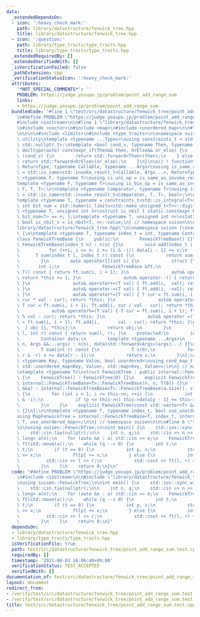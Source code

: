 ```yaml
---
data:
  _extendedDependsOn:
  - icon: ':heavy_check_mark:'
    path: library/datastructure/fenwick_tree.hpp
    title: library/datastructure/fenwick_tree.hpp
  - icon: ':question:'
    path: library/type_traits/type_traits.hpp
    title: library/type_traits/type_traits.hpp
  _extendedRequiredBy: []
  _extendedVerifiedWith: []
  _isVerificationFailed: false
  _pathExtension: cpp
  _verificationStatusIcon: ':heavy_check_mark:'
  attributes:
    '*NOT_SPECIAL_COMMENTS*': ''
    PROBLEM: https://judge.yosupo.jp/problem/point_add_range_sum
    links:
    - https://judge.yosupo.jp/problem/point_add_range_sum
  bundledCode: "#line 1 \"test/src/datastructure/fenwick_tree/point_add_range_sum.test.cpp\"\
    \n#define PROBLEM \"https://judge.yosupo.jp/problem/point_add_range_sum\"\n\n\
    #include <iostream>\n\n#line 1 \"library/datastructure/fenwick_tree.hpp\"\n\n\n\
    \n#include <vector>\n#include <map>\n#include <unordered_map>\n\n#line 1 \"library/type_traits/type_traits.hpp\"\
    \n\n\n\n#include <limits>\n#include <type_traits>\n\nnamespace suisen {\n// !\
    \ utility\ntemplate <typename ...Types>\nusing constraints_t = std::enable_if_t<std::conjunction_v<Types...>,\
    \ std::nullptr_t>;\ntemplate <bool cond_v, typename Then, typename OrElse>\nconstexpr\
    \ decltype(auto) constexpr_if(Then&& then, OrElse&& or_else) {\n    if constexpr\
    \ (cond_v) {\n        return std::forward<Then>(then);\n    } else {\n       \
    \ return std::forward<OrElse>(or_else);\n    }\n}\n\n// ! function\ntemplate <typename\
    \ ReturnType, typename Callable, typename ...Args>\nusing is_same_as_invoke_result\
    \ = std::is_same<std::invoke_result_t<Callable, Args...>, ReturnType>;\ntemplate\
    \ <typename F, typename T>\nusing is_uni_op = is_same_as_invoke_result<T, F, T>;\n\
    template <typename F, typename T>\nusing is_bin_op = is_same_as_invoke_result<T,\
    \ F, T, T>;\n\ntemplate <typename Comparator, typename T>\nusing is_comparator\
    \ = std::is_same<std::invoke_result_t<Comparator, T, T>, bool>;\n\n// ! integral\n\
    template <typename T, typename = constraints_t<std::is_integral<T>>>\nconstexpr\
    \ int bit_num = std::numeric_limits<std::make_unsigned_t<T>>::digits;\ntemplate\
    \ <typename T, unsigned int n>\nstruct is_nbit { static constexpr bool value =\
    \ bit_num<T> == n; };\ntemplate <typename T, unsigned int n>\nstatic constexpr\
    \ bool is_nbit_v = is_nbit<T, n>::value;\n} // namespace suisen\n\n\n#line 9 \"\
    library/datastructure/fenwick_tree.hpp\"\n\nnamespace suisen {\nnamespace internal\
    \ {\n\ntemplate <typename T, typename index_t = int, typename Container = std::vector<T>>\n\
    class FenwickTreeBase {\n    public:\n        FenwickTreeBase() {}\n        explicit\
    \ FenwickTreeBase(index_t n) : n(n) {}\n        void add(index_t i, T v) {\n \
    \           for (++i; i <= n; i += (i & -i)) data[i - 1] += v;\n        }\n  \
    \      T sum(index_t l, index_t r) const {\n            return sum(r) - sum(l);\n\
    \        }\n        auto operator[](int i) {\n            struct {\n         \
    \       int i;\n                FenwickTreeBase &ft;\n                operator\
    \ T() const { return ft.sum(i, i + 1); }\n                auto& operator++() {\
    \ return *this += 1; }\n                auto& operator--() { return *this -= 1;\
    \ }\n                auto& operator+=(T val) { ft.add(i,  val); return *this;\
    \ }\n                auto& operator-=(T val) { ft.add(i, -val); return *this;\
    \ }\n                auto& operator*=(T val) { T cur = ft.sum(i, i + 1); ft.add(i,\
    \ cur * val - cur); return *this; }\n                auto& operator/=(T val) {\
    \ T cur = ft.sum(i, i + 1); ft.add(i, cur / val - cur); return *this; }\n    \
    \            auto& operator%=(T val) { T cur = ft.sum(i, i + 1); ft.add(i, cur\
    \ % val - cur); return *this; }\n                auto& operator =(T val) { T cur\
    \ = ft.sum(i, i + 1); ft.add(i,       val - cur); return *this; }\n          \
    \  } obj {i, *this};\n            return obj;\n        }\n        T operator()(int\
    \ l, int r) const { return sum(l, r); }\n    protected:\n        index_t n;\n\
    \        Container data;\n        template <typename ...Args>\n        FenwickTreeBase(index_t\
    \ n, Args &&...args) : n(n), data(std::forward<Args>(args)...) {}\n    private:\n\
    \        T sum(int r) const {\n            T s(0);\n            for (; r; r -=\
    \ r & -r) s += data[r - 1];\n            return s;\n        }\n};\n\ntemplate\
    \ <typename Key, typename Value, bool unordered>\nusing cond_map_t = std::conditional_t<unordered,\
    \ std::unordered_map<Key, Value>, std::map<Key, Value>>;\n\n} // namespace internal\n\
    \ntemplate <typename T>\nstruct FenwickTree : public internal::FenwickTreeBase<T>\
    \ {\n    FenwickTree() : FenwickTree(0) {}\n    explicit FenwickTree(int n) :\
    \ internal::FenwickTreeBase<T>::FenwickTreeBase(n, n, T(0)) {}\n    explicit FenwickTree(std::vector<T>\
    \ &&a) : internal::FenwickTreeBase<T>::FenwickTreeBase(a.size(), std::move(a))\
    \ {\n        for (int i = 1; i <= this->n; ++i) {\n            int p = i + (i\
    \ & -i);\n            if (p <= this->n) this->data[p - 1] += this->data[i - 1];\n\
    \        }\n    }\n    explicit FenwickTree(const std::vector<T> &a) : FenwickTree(std::vector<T>(a))\
    \ {}\n};\n\ntemplate <typename T, typename index_t, bool use_unordered_map = false>\n\
    using MapFenwickTree = internal::FenwickTreeBase<T, index_t, internal::cond_map_t<index_t,\
    \ T, use_unordered_map>>;\n\n} // namespace suisen\n\n\n#line 6 \"test/src/datastructure/fenwick_tree/point_add_range_sum.test.cpp\"\
    \n\nusing suisen::FenwickTree;\n\nint main() {\n    std::ios::sync_with_stdio(false);\n\
    \    std::cin.tie(nullptr);\n\n    int n, q;\n    std::cin >> n >> q;\n    std::vector<long\
    \ long> a(n);\n    for (auto &e : a) std::cin >> e;\n    FenwickTree<long long>\
    \ ft(std::move(a));\n    while (q --> 0) {\n        int t;\n        std::cin >>\
    \ t;\n        if (t == 0) {\n            int p, x;\n            std::cin >> p\
    \ >> x;\n            ft[p] += x;\n        } else {\n            int l, r;\n  \
    \          std::cin >> l >> r;\n            std::cout << ft(l, r) << '\\n';\n\
    \        }\n    }\n    return 0;\n}\n"
  code: "#define PROBLEM \"https://judge.yosupo.jp/problem/point_add_range_sum\"\n\
    \n#include <iostream>\n\n#include \"library/datastructure/fenwick_tree.hpp\"\n\
    \nusing suisen::FenwickTree;\n\nint main() {\n    std::ios::sync_with_stdio(false);\n\
    \    std::cin.tie(nullptr);\n\n    int n, q;\n    std::cin >> n >> q;\n    std::vector<long\
    \ long> a(n);\n    for (auto &e : a) std::cin >> e;\n    FenwickTree<long long>\
    \ ft(std::move(a));\n    while (q --> 0) {\n        int t;\n        std::cin >>\
    \ t;\n        if (t == 0) {\n            int p, x;\n            std::cin >> p\
    \ >> x;\n            ft[p] += x;\n        } else {\n            int l, r;\n  \
    \          std::cin >> l >> r;\n            std::cout << ft(l, r) << '\\n';\n\
    \        }\n    }\n    return 0;\n}"
  dependsOn:
  - library/datastructure/fenwick_tree.hpp
  - library/type_traits/type_traits.hpp
  isVerificationFile: true
  path: test/src/datastructure/fenwick_tree/point_add_range_sum.test.cpp
  requiredBy: []
  timestamp: '2021-08-03 16:06:40+09:00'
  verificationStatus: TEST_ACCEPTED
  verifiedWith: []
documentation_of: test/src/datastructure/fenwick_tree/point_add_range_sum.test.cpp
layout: document
redirect_from:
- /verify/test/src/datastructure/fenwick_tree/point_add_range_sum.test.cpp
- /verify/test/src/datastructure/fenwick_tree/point_add_range_sum.test.cpp.html
title: test/src/datastructure/fenwick_tree/point_add_range_sum.test.cpp
---
```

